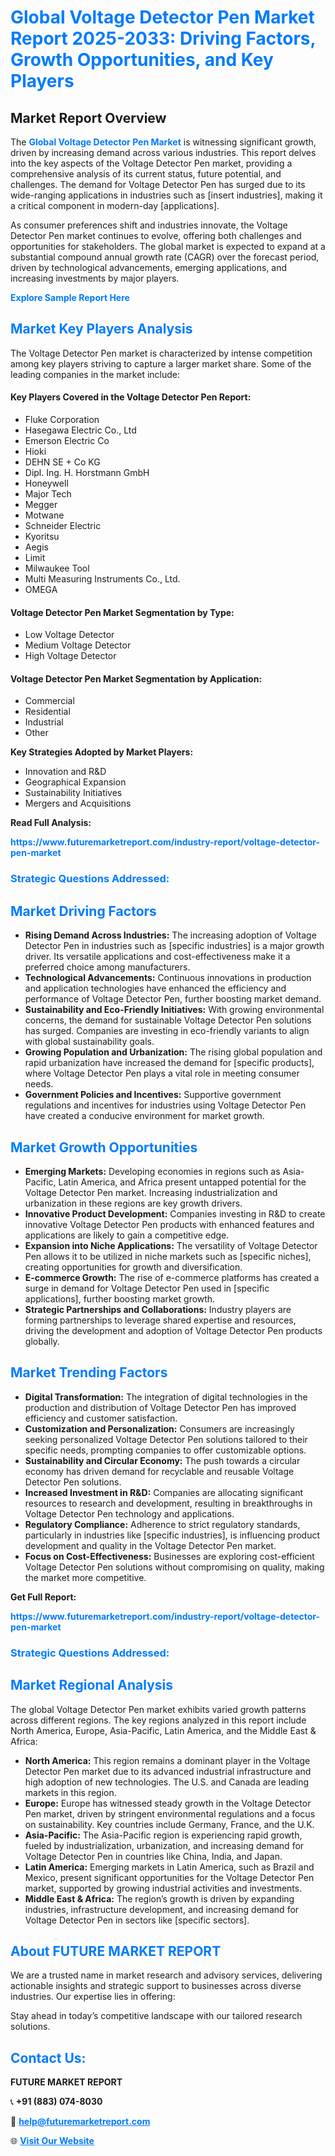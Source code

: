 <h1 style="color: #007BFF;">Global Voltage Detector Pen Market Report 2025-2033: Driving Factors, Growth Opportunities, and Key Players</h1>

<section id="overview">
<h2>Market Report Overview</h2>
<p>The <a href="https://www.futuremarketreport.com/industry-report/voltage-detector-pen-market" style="color: #007BFF; text-decoration: none;"><strong>Global Voltage Detector Pen Market</strong></a> is witnessing significant growth, driven by increasing demand across various industries. This report delves into the key aspects of the Voltage Detector Pen market, providing a comprehensive analysis of its current status, future potential, and challenges. The demand for Voltage Detector Pen has surged due to its wide-ranging applications in industries such as [insert industries], making it a critical component in modern-day [applications].</p>
<p>As consumer preferences shift and industries innovate, the Voltage Detector Pen market continues to evolve, offering both challenges and opportunities for stakeholders. The global market is expected to expand at a substantial compound annual growth rate (CAGR) over the forecast period, driven by technological advancements, emerging applications, and increasing investments by major players.</p>
</section>

<section id="overview">
<p><a href="https://www.futuremarketreport.com/request-sample/reportId=75551" style="color: #007BFF; text-decoration: none;"><strong>Explore Sample Report Here</strong></a></p>
</section>

<section id="key-players">
<h2 style="color: #007BFF;">Market Key Players Analysis</h2>
<p>The Voltage Detector Pen market is characterized by intense competition among key players striving to capture a larger market share. Some of the leading companies in the market include:</p>
<h4>Key Players Covered in the Voltage Detector Pen Report:</h4>
<ul><li>Fluke Corporation</li><li>Hasegawa Electric Co., Ltd</li><li>Emerson Electric Co</li><li>Hioki</li><li>DEHN SE + Co KG</li><li>Dipl. Ing. H. Horstmann GmbH</li><li>Honeywell</li><li>Major Tech</li><li>Megger</li><li>Motwane</li><li>Schneider Electric</li><li>Kyoritsu</li><li>Aegis</li><li>Limit</li><li>Milwaukee Tool</li><li>Multi Measuring Instruments Co., Ltd.</li><li>OMEGA</li></ul>
<h4>Voltage Detector Pen Market Segmentation by Type:</h4>
<ul><li>Low Voltage Detector</li><li>Medium Voltage Detector</li><li>High Voltage Detector</li></ul>

<h4>Voltage Detector Pen Market Segmentation by Application:</h4>
<ul><li>Commercial</li><li>Residential</li><li>Industrial</li><li>Other</li></ul>
<p><strong>Key Strategies Adopted by Market Players:</strong></p>
<ul>
<li>Innovation and R&D</li>
<li>Geographical Expansion</li>
<li>Sustainability Initiatives</li>
<li>Mergers and Acquisitions</li>
</ul>
</section>

<section>
<p><strong>Read Full Analysis: </strong></p><a href="https://www.futuremarketreport.com/industry-report/voltage-detector-pen-market" style="color: #007BFF; text-decoration: none;"><strong>https://www.futuremarketreport.com/industry-report/voltage-detector-pen-market</strong></a>
<h3 style="color: #007BFF;">Strategic Questions Addressed:</h3>
</section>

<section id="driving-factors">
<h2 style="color: #007BFF;">Market Driving Factors</h2>
<ul>
<li><strong>Rising Demand Across Industries:</strong> The increasing adoption of Voltage Detector Pen in industries such as [specific industries] is a major growth driver. Its versatile applications and cost-effectiveness make it a preferred choice among manufacturers.</li>
<li><strong>Technological Advancements:</strong> Continuous innovations in production and application technologies have enhanced the efficiency and performance of Voltage Detector Pen, further boosting market demand.</li>
<li><strong>Sustainability and Eco-Friendly Initiatives:</strong> With growing environmental concerns, the demand for sustainable Voltage Detector Pen solutions has surged. Companies are investing in eco-friendly variants to align with global sustainability goals.</li>
<li><strong>Growing Population and Urbanization:</strong> The rising global population and rapid urbanization have increased the demand for [specific products], where Voltage Detector Pen plays a vital role in meeting consumer needs.</li>
<li><strong>Government Policies and Incentives:</strong> Supportive government regulations and incentives for industries using Voltage Detector Pen have created a conducive environment for market growth.</li>
</ul>
</section>

<section id="growth-opportunities">
<h2 style="color: #007BFF;">Market Growth Opportunities</h2>
<ul>
<li><strong>Emerging Markets:</strong> Developing economies in regions such as Asia-Pacific, Latin America, and Africa present untapped potential for the Voltage Detector Pen market. Increasing industrialization and urbanization in these regions are key growth drivers.</li>
<li><strong>Innovative Product Development:</strong> Companies investing in R&D to create innovative Voltage Detector Pen products with enhanced features and applications are likely to gain a competitive edge.</li>
<li><strong>Expansion into Niche Applications:</strong> The versatility of Voltage Detector Pen allows it to be utilized in niche markets such as [specific niches], creating opportunities for growth and diversification.</li>
<li><strong>E-commerce Growth:</strong> The rise of e-commerce platforms has created a surge in demand for Voltage Detector Pen used in [specific applications], further boosting market growth.</li>
<li><strong>Strategic Partnerships and Collaborations:</strong> Industry players are forming partnerships to leverage shared expertise and resources, driving the development and adoption of Voltage Detector Pen products globally.</li>
</ul>
</section>

<section id="trending-factors">
<h2 style="color: #007BFF;">Market Trending Factors</h2>
<ul>
<li><strong>Digital Transformation:</strong> The integration of digital technologies in the production and distribution of Voltage Detector Pen has improved efficiency and customer satisfaction.</li>
<li><strong>Customization and Personalization:</strong> Consumers are increasingly seeking personalized Voltage Detector Pen solutions tailored to their specific needs, prompting companies to offer customizable options.</li>
<li><strong>Sustainability and Circular Economy:</strong> The push towards a circular economy has driven demand for recyclable and reusable Voltage Detector Pen solutions.</li>
<li><strong>Increased Investment in R&D:</strong> Companies are allocating significant resources to research and development, resulting in breakthroughs in Voltage Detector Pen technology and applications.</li>
<li><strong>Regulatory Compliance:</strong> Adherence to strict regulatory standards, particularly in industries like [specific industries], is influencing product development and quality in the Voltage Detector Pen market.</li>
<li><strong>Focus on Cost-Effectiveness:</strong> Businesses are exploring cost-efficient Voltage Detector Pen solutions without compromising on quality, making the market more competitive.</li>
</ul>
</section>

<section>
<p><strong>Get Full Report: </strong></p><a href="https://www.futuremarketreport.com/industry-report/voltage-detector-pen-market" style="color: #007BFF; text-decoration: none;"><strong>https://www.futuremarketreport.com/industry-report/voltage-detector-pen-market</strong></a>
<h3 style="color: #007BFF;">Strategic Questions Addressed:</h3>
</section>


<section id="regional-analysis">
<h2 style="color: #007BFF;">Market Regional Analysis</h2>
<p>The global Voltage Detector Pen market exhibits varied growth patterns across different regions. The key regions analyzed in this report include North America, Europe, Asia-Pacific, Latin America, and the Middle East & Africa:</p>
<ul>
<li><strong>North America:</strong> This region remains a dominant player in the Voltage Detector Pen market due to its advanced industrial infrastructure and high adoption of new technologies. The U.S. and Canada are leading markets in this region.</li>
<li><strong>Europe:</strong> Europe has witnessed steady growth in the Voltage Detector Pen market, driven by stringent environmental regulations and a focus on sustainability. Key countries include Germany, France, and the U.K.</li>
<li><strong>Asia-Pacific:</strong> The Asia-Pacific region is experiencing rapid growth, fueled by industrialization, urbanization, and increasing demand for Voltage Detector Pen in countries like China, India, and Japan.</li>
<li><strong>Latin America:</strong> Emerging markets in Latin America, such as Brazil and Mexico, present significant opportunities for the Voltage Detector Pen market, supported by growing industrial activities and investments.</li>
<li><strong>Middle East & Africa:</strong> The region’s growth is driven by expanding industries, infrastructure development, and increasing demand for Voltage Detector Pen in sectors like [specific sectors].</li>
</ul>
</section>

<footer>
<h2 style="color: #007BFF;">About FUTURE MARKET REPORT</h2>
<p>We are a trusted name in market research and advisory services, delivering actionable insights and strategic support to businesses across diverse industries. Our expertise lies in offering:</p>

<p>Stay ahead in today’s competitive landscape with our tailored research solutions.</p>

<h2 style="color: #007BFF;">Contact Us:</h2>
<p><strong>FUTURE MARKET REPORT</strong></p>
<p>📞 <strong>+91 (883) 074-8030</strong></p>
<p>📧 <strong><a href="mailto:help@futuremarketreport.com" style="color: #007BFF;">help@futuremarketreport.com</a></strong></p>
<p>🌐 <strong><a href="https://www.futuremarketreport.com/" style="color: #007BFF;">Visit Our Website</a></strong></p>
</footer>
